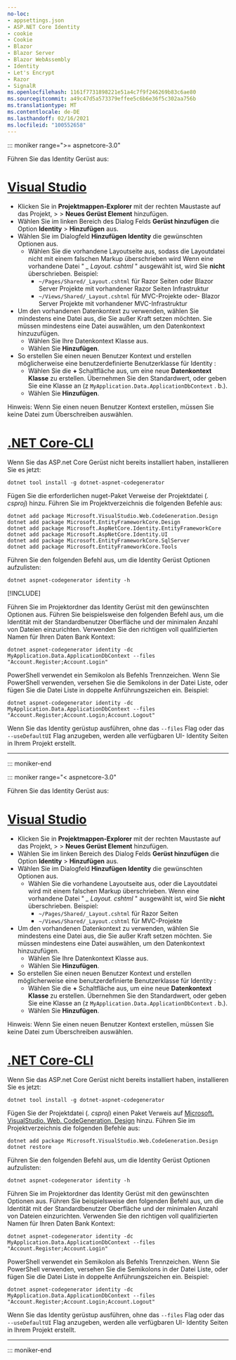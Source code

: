 ```yaml
---
no-loc:
- appsettings.json
- ASP.NET Core Identity
- cookie
- Cookie
- Blazor
- Blazor Server
- Blazor WebAssembly
- Identity
- Let's Encrypt
- Razor
- SignalR
ms.openlocfilehash: 1161f7731898221e51a4c7f9f246269b83c6ae80
ms.sourcegitcommit: a49c47d5a573379effee5c6b6e36f5c302aa756b
ms.translationtype: MT
ms.contentlocale: de-DE
ms.lasthandoff: 02/16/2021
ms.locfileid: "100552658"
---
```

::: moniker range=">= aspnetcore-3.0"

Führen Sie das Identity Gerüst aus:

# <a name="visual-studio"></a>[Visual Studio](#tab/visual-studio)

* Klicken Sie in **Projektmappen-Explorer** mit der rechten Maustaste auf das Projekt, >  > **Neues Gerüst Element** hinzufügen.
* Wählen Sie im linken Bereich des Dialog Felds **Gerüst hinzufügen** die Option **Identity** > **Hinzufügen** aus.
* Wählen Sie im Dialogfeld **Hinzufügen Identity** die gewünschten Optionen aus.
  * Wählen Sie die vorhandene Layoutseite aus, sodass die Layoutdatei nicht mit einem falschen Markup überschrieben wird Wenn eine vorhandene Datei " *\_ Layout. cshtml* " ausgewählt ist, wird Sie **nicht** überschrieben. Beispiel:
    * `~/Pages/Shared/_Layout.cshtml` für Razor Seiten oder Blazor Server Projekte mit vorhandener Razor Seiten Infrastruktur
    * `~/Views/Shared/_Layout.cshtml` für MVC-Projekte oder- Blazor Server Projekte mit vorhandener MVC-Infrastruktur
* Um den vorhandenen Datenkontext zu verwenden, wählen Sie mindestens eine Datei aus, die Sie außer Kraft setzen möchten. Sie müssen mindestens eine Datei auswählen, um den Datenkontext hinzuzufügen.
  * Wählen Sie Ihre Datenkontext Klasse aus.
  * Wählen Sie **Hinzufügen**.
* So erstellen Sie einen neuen Benutzer Kontext und erstellen möglicherweise eine benutzerdefinierte Benutzerklasse für Identity :
  * Wählen Sie die **+** Schaltfläche aus, um eine neue **Datenkontext Klasse** zu erstellen. Übernehmen Sie den Standardwert, oder geben Sie eine Klasse an (z `MyApplication.Data.ApplicationDbContext` . b.).
  * Wählen Sie **Hinzufügen**.

Hinweis: Wenn Sie einen neuen Benutzer Kontext erstellen, müssen Sie keine Datei zum Überschreiben auswählen.

# <a name="net-core-cli"></a>[.NET Core-CLI](#tab/netcore-cli)

Wenn Sie das ASP.net Core Gerüst nicht bereits installiert haben, installieren Sie es jetzt:

```dotnetcli
dotnet tool install -g dotnet-aspnet-codegenerator
```

Fügen Sie die erforderlichen nuget-Paket Verweise der Projektdatei (*. csproj*) hinzu. Führen Sie im Projektverzeichnis die folgenden Befehle aus:

```dotnetcli
dotnet add package Microsoft.VisualStudio.Web.CodeGeneration.Design
dotnet add package Microsoft.EntityFrameworkCore.Design
dotnet add package Microsoft.AspNetCore.Identity.EntityFrameworkCore
dotnet add package Microsoft.AspNetCore.Identity.UI
dotnet add package Microsoft.EntityFrameworkCore.SqlServer
dotnet add package Microsoft.EntityFrameworkCore.Tools
```

Führen Sie den folgenden Befehl aus, um die Identity Gerüst Optionen aufzulisten:

```dotnetcli
dotnet aspnet-codegenerator identity -h
```

[!INCLUDE[](~/includes/scaffoldTFM.md)]

Führen Sie im Projektordner das Identity Gerüst mit den gewünschten Optionen aus. Führen Sie beispielsweise den folgenden Befehl aus, um die Identität mit der Standardbenutzer Oberfläche und der minimalen Anzahl von Dateien einzurichten. Verwenden Sie den richtigen voll qualifizierten Namen für Ihren Daten Bank Kontext:

```dotnetcli
dotnet aspnet-codegenerator identity -dc MyApplication.Data.ApplicationDbContext --files "Account.Register;Account.Login"
```

PowerShell verwendet ein Semikolon als Befehls Trennzeichen. Wenn Sie PowerShell verwenden, versehen Sie die Semikolons in der Datei Liste, oder fügen Sie die Datei Liste in doppelte Anführungszeichen ein. Beispiel:

```dotnetcli
dotnet aspnet-codegenerator identity -dc MyApplication.Data.ApplicationDbContext --files "Account.Register;Account.Login;Account.Logout"
```

Wenn Sie das Identity gerüstup ausführen, ohne das `--files` Flag oder das `--useDefaultUI` Flag anzugeben, werden alle verfügbaren UI- Identity Seiten in Ihrem Projekt erstellt.

---

::: moniker-end

::: moniker range="< aspnetcore-3.0"

Führen Sie das Identity Gerüst aus:

# <a name="visual-studio"></a>[Visual Studio](#tab/visual-studio)

* Klicken Sie in **Projektmappen-Explorer** mit der rechten Maustaste auf das Projekt, >  > **Neues Gerüst Element** hinzufügen.
* Wählen Sie im linken Bereich des Dialog Felds **Gerüst hinzufügen** die Option **Identity** > **Hinzufügen** aus.
* Wählen Sie im Dialogfeld **Hinzufügen Identity** die gewünschten Optionen aus.
  * Wählen Sie die vorhandene Layoutseite aus, oder die Layoutdatei wird mit einem falschen Markup überschrieben. Wenn eine vorhandene Datei " *\_ Layout. cshtml* " ausgewählt ist, wird Sie **nicht** überschrieben. Beispiel:
    * `~/Pages/Shared/_Layout.cshtml` für Razor Seiten
    * `~/Views/Shared/_Layout.cshtml` für MVC-Projekte
* Um den vorhandenen Datenkontext zu verwenden, wählen Sie mindestens eine Datei aus, die Sie außer Kraft setzen möchten. Sie müssen mindestens eine Datei auswählen, um den Datenkontext hinzuzufügen.
  * Wählen Sie Ihre Datenkontext Klasse aus.
  * Wählen Sie **Hinzufügen**.
* So erstellen Sie einen neuen Benutzer Kontext und erstellen möglicherweise eine benutzerdefinierte Benutzerklasse für Identity :
  * Wählen Sie die **+** Schaltfläche aus, um eine neue **Datenkontext Klasse** zu erstellen. Übernehmen Sie den Standardwert, oder geben Sie eine Klasse an (z `MyApplication.Data.ApplicationDbContext` . b.).
  * Wählen Sie **Hinzufügen**.

Hinweis: Wenn Sie einen neuen Benutzer Kontext erstellen, müssen Sie keine Datei zum Überschreiben auswählen.

# <a name="net-core-cli"></a>[.NET Core-CLI](#tab/netcore-cli)

Wenn Sie das ASP.net Core Gerüst nicht bereits installiert haben, installieren Sie es jetzt:

```dotnetcli
dotnet tool install -g dotnet-aspnet-codegenerator
```

Fügen Sie der Projektdatei (*. csproj*) einen Paket Verweis auf [Microsoft. VisualStudio. Web. CodeGeneration. Design](https://www.nuget.org/packages/Microsoft.VisualStudio.Web.CodeGeneration.Design/) hinzu. Führen Sie im Projektverzeichnis die folgenden Befehle aus:

```dotnetcli
dotnet add package Microsoft.VisualStudio.Web.CodeGeneration.Design
dotnet restore
```

Führen Sie den folgenden Befehl aus, um die Identity Gerüst Optionen aufzulisten:

```dotnetcli
dotnet aspnet-codegenerator identity -h
```

Führen Sie im Projektordner das Identity Gerüst mit den gewünschten Optionen aus. Führen Sie beispielsweise den folgenden Befehl aus, um die Identität mit der Standardbenutzer Oberfläche und der minimalen Anzahl von Dateien einzurichten. Verwenden Sie den richtigen voll qualifizierten Namen für Ihren Daten Bank Kontext:

```dotnetcli
dotnet aspnet-codegenerator identity -dc MyApplication.Data.ApplicationDbContext --files "Account.Register;Account.Login"
```

PowerShell verwendet ein Semikolon als Befehls Trennzeichen. Wenn Sie PowerShell verwenden, versehen Sie die Semikolons in der Datei Liste, oder fügen Sie die Datei Liste in doppelte Anführungszeichen ein. Beispiel:

```dotnetcli
dotnet aspnet-codegenerator identity -dc MyApplication.Data.ApplicationDbContext --files "Account.Register;Account.Login;Account.Logout"
```

Wenn Sie das Identity gerüstup ausführen, ohne das `--files` Flag oder das `--useDefaultUI` Flag anzugeben, werden alle verfügbaren UI- Identity Seiten in Ihrem Projekt erstellt.

---

::: moniker-end
